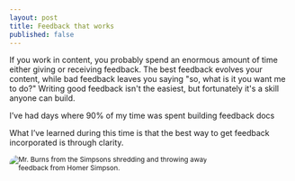 ```yaml
---
layout: post
title: Feedback that works
published: false
---
```


If you work in content, you probably spend an enormous amount of time either giving or receiving feedback. The best feedback evolves your content, while bad feedback leaves you saying "so, what is it you want me to do?" Writing good feedback isn't the easiest, but fortunately it's a skill anyone can build.

I’ve had days where 90% of my time was spent building feedback docs

What I’ve learned during this time is that the best way to get feedback incorporated is through clarity.

<html>
<head>
<style type="text/css">
* {margin: 0; padding: 0;}
#container {height: 70%; width:70%; font-size: 0;}
#left, #middle, #right {display: inline-block; *display: inline; zoom: 1; vertical-align: top; font-size: 12px;}
#left {width: 25%; margin-right: 10px; border-radius: 15px;}
#right {width: 70%; font-family:"helvetica"; margin-top: 5px; font-size: 18px;}
img {border-radius: 15px;}
</style>
</head>
<body>
<div id="container">
    <div id="middle">
      <img src="https://media.giphy.com/media/ZF8GoFOeBDwHFsVYqt/giphy.gif" alt="Mr. Burns from the Simpsons shredding and throwing away feedback from Homer Simpson.">
</div>
</body>
</html>

## :fire: Burn the sandwich

You've probably heard of the feedback sandwich—where you provide a piece of critical feedback by "sandwiching" it between two compliments. This is meant to soften the blow of the criticism. What it really does is wash away your feedback. Save your sandwiches for lunch! Or breakfast. Or second breakfast...I really like (food-based) sandwiches.

Using the feedback sandwich is especially bad for newbies. Individuals who are early in their career (obviously) have less practice giving feedback, which often means less clear feedback. When surrounded by compliments, this less clear feedback is completely washed away. The feedback recipient usually takes this as a "nice to have" or interprets the feedback as unimportant. This of course become needlessly frustrating for the person providing the feedback during their next review&mdash;little to none of their feedback has been incorporated and they have to provided it all over again.

## My personal method

I've slowly been building up the following method of providing feedback over the last five years. It works best when you're a subject matter expert (SME) in the area you're reviewing (steps 3 & 4 can be difficult without expertise), but 

### Step 1 - Provide  absolute clarity

Give _crystal clear_ feedback. Be specific. Be candid. You don't need to be insulting to do either of those things, I promise. The goal is to ensure your author has **zero** confusion about the issue.

### Step 2 - Justify your critique

Why are you giving this feedback? Is it an issue of content guidelines? Is their clarity an issue? Understanding where your critique comes from will give your author a better idea of how to fix it. Better yet, it could help prevent future issues.

### Step 3 - Lead by example

What could be an alternative way to do this? If you have a clear example that further demonstrates your point, use it. However, be careful with this one. If you're working with less experienced writers, you might end up providing examples again and again&mdash;essentially writing for them. Sometimes a better approach is to show an analogous example.

### Step 4 - Show the effect

Why would that alternative be better? Build on your example by examining _why_ it improves the work.

## Other helpful methods

### Emojis

If you have _a lot_ of feedback to provide, justifying it and providing examples can be pretty cumbersome, and frankly overkill. Using emojis (along with a key) can provide the clarity you need. Just make sure your chosen emojis are clear and you aren't using too many. For example, the following key is short and sweet:
    
    - <!--Example-->
    - <!--Example-->
    - <!--Example-->
    
 :warning: _Warning_: Emojis are not accessible for all. 

### Canned feedback

If you review a lot of the same type of content, you probably provide a lot of the same feedback. It can be frustrating to write and rewrite the same thing over and over. Having a standing bank of feedback can help out. 

## Summary


